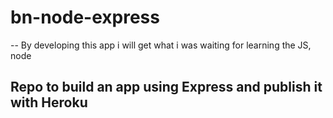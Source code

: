 # bn-node-express

-- By developing this app i will get what i was waiting for learning the JS, node 

## Repo to build an app using Express and publish it with Heroku
